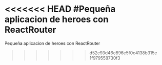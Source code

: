 <<<<<<< HEAD
#Pequeña aplicacion de heroes con ReactRouter
=======
Pequeña aplicacion de heroes con ReactRouter
>>>>>>> d52e93d46c896e5f0c4138b315e1f979558730f3

